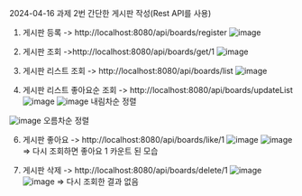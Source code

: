 
2024-04-16 과제 2번 간단한 게시판 작성(Rest API를 사용)

1. 게시판 등록 -> http://localhost:8080/api/boards/register
![image](https://github.com/DongHyeonka/Backend/assets/144816658/23da4df4-ab41-48bc-990b-e52babf8d022)

2. 게시판 조회 ->http://localhost:8080/api/boards/get/1
![image](https://github.com/DongHyeonka/Backend/assets/144816658/a2729788-1764-43c8-8d3e-b9639c9a3749)

3. 게시판 리스트 조회 -> http://localhost:8080/api/boards/list
![image](https://github.com/DongHyeonka/Backend/assets/144816658/2f235775-a710-464f-add8-5c613edccbc6)

4. 게시판 리스트 좋아요순 조회 -> http://localhost:8080/api/boards/updateList
![image](https://github.com/DongHyeonka/Backend/assets/144816658/d55eafca-04e4-452b-94f6-2a1c2aa58c67)
![image](https://github.com/DongHyeonka/Backend/assets/144816658/9e391343-3887-4b48-b74d-edc93740edb5)
내림차순 정렬

![image](https://github.com/DongHyeonka/Backend/assets/144816658/70572c96-e7e4-4649-8370-73fd02eb37f2)
오름차순 정렬


6. 게시판 좋아요 -> http://localhost:8080/api/boards/like/1
![image](https://github.com/DongHyeonka/Backend/assets/144816658/07ffafa2-8499-4825-984c-c03b8542cacb)
![image](https://github.com/DongHyeonka/Backend/assets/144816658/d0a20e29-30c0-4b27-8981-4e71c5343c1d)
=> 다시 조회하면 좋아요 1 카운트 된 모습

7. 게시판 삭제 -> http://localhost:8080/api/boards/delete/1
![image](https://github.com/DongHyeonka/Backend/assets/144816658/6fa18225-dbeb-454a-8b2c-cf84f461c698)
![image](https://github.com/DongHyeonka/Backend/assets/144816658/f0d0017b-c5f1-4d41-8fab-18bacb30a4bb)
=> 다시 조회한 결과 없음
